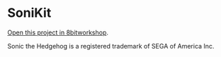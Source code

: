 SoniKit
=====

[Open this project in 8bitworkshop](http://8bitworkshop.com/redir.html?platform=sms-sms-libcv&githubURL=https%3A%2F%2Fgithub.com%2FPac-MagicianGITHUB%2FSoniKit&file=sonicSMS.c).

Sonic the Hedgehog is a registered trademark of SEGA of America Inc.
